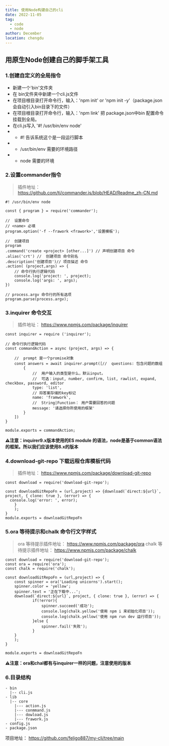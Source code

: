 ```yaml
---
title: 使用Node构建自己的cli
date: 2022-11-05
tag: 
  - code
  - node
author: December
location: chengdu 
---
```

## 用原生Node创建自己的脚手架工具

### 1.创建自定义的全局指令
- 新建一个'bin'文件夹
- 在 bin文件夹中新建一个cli.js文件
- 在项目根目录打开命令行，输入：'npm init' or 'npm init -y'（package.json会自动引入bin目录下的文件）
- 在项目根目录打开命令行，输入：'npm link' 把 package.json中bin 配置命令挂载到全局。
- 在cli.js写入 '#! /usr/bin/env node'
- - #! 告诉系统这个是一段运行脚本
- - /usr/bin/env 需要的环境路径
- - node 需要的环境

### 2.设置commander指令
> 插件地址： https://github.com/tj/commander.js/blob/HEAD/Readme_zh-CN.md
```
#! /usr/bin/env node

const { program } = require('commander');

//  设置命令  
// <name> 必填
program.option('-f --frawork <frawork>','设置模板');

//  创建项目
program
.command('create <project> [other...]') // 声明创建项目 命令
.alias('crt') //  创建项目 命令别名
.description('创建项目')// 项目描述 命令
.action( (project,args) => {
    // 命令行执行逻辑代码
    console.log('project: ', project);
    console.log('args: ', args);
})

// process.argv 命令行的所有选项
program.parse(process.argv);

```
### 3.inquirer 命令交互
> 插件地址： https://www.npmjs.com/package/inquirer
```
const inquirer = require ('inquirer');

// 命令行执行逻辑代码
const commandAction = async (project, args) => {

    //  prompt 是一个promise对象
    const answers = await inquirer.prompt([//  questions: 包含问题的数组
        {   
            //  用户输入的类型是什么，默认input。
            //  可选：input, number, confirm, list, rawlist, expand, checkbox, password, editor
            type: 'list', 
            // 将答案存储的key标记
            name: 'framwork',
            //  String|Function： 用户需要回答的问题
            message: '请选择你所使用的框架'
        }
    ])
}

module.exports = commandAction;
```
**⚠️注意：inquirer9.x版本使用的ES module 的语法，node是基于common语法的框架。所以我们应该使用8.x的版本**

### 4.download-git-repo 下载远程仓库模板代码
> 插件地址： https://www.npmjs.com/package/download-git-repo
```
const download = require('download-git-repo');

const downloadGitRepoFn = (url,project) => {download(`direct:${url}`, project, { clone: true }, (error) => {
  console.log('error: ', error);
    }
    );
}
module.exports = downloadGitRepoFn
```
### 5.ora 等待提示和chalk 命令行文字样式
>ora 等待提示插件地址： https://www.npmjs.com/package/ora
>chalk  等待提示插件地址： https://www.npmjs.com/package/chalk
```
const download = require('download-git-repo');
const ora = require('ora');
const chalk = require('chalk');

const downloadGitRepoFn = (url,project) => {
    const spinner = ora('Loading unicorns').start();
    spinner.color = 'yellow';
    spinner.text = '正在下载中...';
    download(`direct:${url}`, project, { clone: true }, (error) => {
            if(!error){
                spinner.succeed('成功');
                console.log(chalk.yellow('使用 npm i 来初始化项目'));
                console.log(chalk.yellow('使用 npm run dev 运行项目'));
            }else {
                spinner.fail('失败');
            }
    }
    );
}

module.exports = downloadGitRepoFn
```

**⚠️注意：ora和chal都有与inquirer一样的问题，注意使用的版本**
### 6.目录结构
```
- bin
  |-- cli.js
- lib
  |-- core
    |--- action.js
    |--- conmmand.js
    |--- dowload.js
    |--- frawork.js
- config.js
- package.json
```
项目地址： https://github.com/feligo887/my-cli/tree/main
